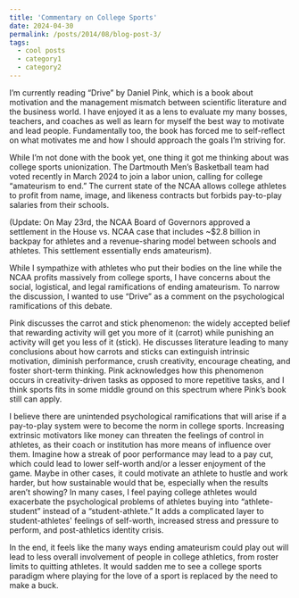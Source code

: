 ```yaml
---
title: 'Commentary on College Sports'
date: 2024-04-30
permalink: /posts/2014/08/blog-post-3/
tags:
  - cool posts
  - category1
  - category2
---
```


I’m currently reading “Drive” by Daniel Pink, which is a book about motivation and the management mismatch between scientific literature and the business world. I have enjoyed it as a lens to evaluate my many bosses, teachers, and coaches as well as learn for myself the best way to motivate and lead people. Fundamentally too, the book has forced me to self-reflect on what motivates me and how I should approach the goals I’m striving for. 

While I’m not done with the book yet, one thing it got me thinking about was college sports unionization. The Dartmouth Men’s Basketball team had voted recently in March 2024 to join a labor union, calling for college “amateurism to end.” The current state of the NCAA allows college athletes to profit from name, image, and likeness contracts but forbids pay-to-play salaries from their schools. 

(Update: On May 23rd, the NCAA Board of Governors approved a settlement in the House vs. NCAA case that includes ~$2.8 billion in backpay for athletes and a revenue-sharing model between schools and athletes. This settlement essentially ends amateurism).

While I sympathize with athletes who put their bodies on the line while the NCAA profits massively from college sports, I have concerns about the social, logistical, and legal ramifications of ending amateurism. To narrow the discussion, I wanted to use “Drive” as a comment on the psychological ramifications of this debate. 

Pink discusses the carrot and stick phenomenon: the widely accepted belief that rewarding activity will get you more of it (carrot) while punishing an activity will get you less of it (stick). He discusses literature leading to many conclusions about how carrots and sticks can extinguish intrinsic motivation, diminish performance, crush creativity, encourage cheating, and foster short-term thinking. Pink acknowledges how this phenomenon occurs in creativity-driven tasks as opposed to more repetitive tasks, and I think sports fits in some middle ground on this spectrum where Pink’s book still can apply. 

I believe there are unintended psychological ramifications that will arise if a pay-to-play system were to become the norm in college sports. Increasing extrinsic motivators like money can threaten the feelings of control in athletes, as their coach or institution has more means of influence over them. Imagine how a streak of poor performance may lead to a pay cut, which could lead to lower self-worth and/or a lesser enjoyment of the game. Maybe in other cases, it could motivate an athlete to hustle and work harder, but how sustainable would that be, especially when the results aren’t showing? In many cases, I feel paying college athletes would exacerbate the psychological problems of athletes buying into “athlete-student” instead of a “student-athlete.” It adds a complicated layer to student-athletes' feelings of self-worth, increased stress and pressure to perform, and post-athletics identity crisis. 

In the end, it feels like the many ways ending amateurism could play out will lead to less overall involvement of people in college athletics, from roster limits to quitting athletes. It would sadden me to see a college sports paradigm where playing for the love of a sport is replaced by the need to make a buck.
